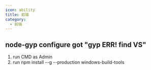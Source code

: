 ```yaml
---
icon: ability
title: 前端
category:
  - 前端
---
```


## node-gyp configure got "gyp ERR! find VS"

1. run CMD as Admin
2. run npm install --g --production windows-build-tools
